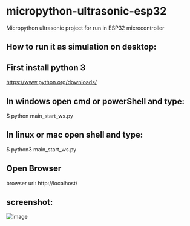 # micropython-ultrasonic-esp32
Micropython ultrasonic project
for run in ESP32 microcontroller

## How to run it as simulation on desktop:

## First install python 3
https://www.python.org/downloads/

## In windows open cmd or powerShell and type:
$ python main_start_ws.py

## In linux or mac open shell and type:
$ python3 main_start_ws.py

## Open Browser
browser url:
http://localhost/

## screenshot:
![image](https://user-images.githubusercontent.com/16209258/127017723-bd108fc2-a8cd-4229-add5-99f7d7b77deb.png)
